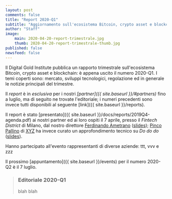 ```yaml
---
layout: post
comments: false
title: "Report 2020-Q1"
subtitle: "Aggiornamento sull'ecosistema Bitcoin, crypto asset e blockchain"
author: "Staff"
image: 
    main: 2020-04-20-report-trimestrale.jpg
    thumb: 2020-04-20-report-trimestrale-thumb.jpg
published: false
newsfeed: false
---
```


Il Digital Gold Institute pubblica un rapporto trimestrale
sull'ecosistema Bitcoin, crypto asset e blockchain:
è appena uscito il numero 2020-Q1.
I temi coperti sono: mercato, sviluppi tecnologici,
regolazione ed in generale le notizie principali del trimestre.

Il _report_ è in *esclusiva* per i nostri
_[partner]({{ site.baseurl }}/#partners)_
fino a luglio,
ma di seguito ne trovate l'editoriale;
i numeri precedenti sono invece tutti
disponibili al seguente [link]({{ site.baseurl }}/reports).

Il report è stato
[presentato]({{ site.baseurl }}/docs/reports/2019Q4-agenda.pdf)
ai nostri partner ed ai loro ospiti
il 7 aprile,
presso il *Fintech District* di Milano,
dal nostro direttore [Ferdinando Ametrano](http://www.ametrano.net)
([slides]({{site.baseurl}}/docs/reports/2020Q1-presentation.pdf));
[Pinco Pallino](https://www.linkedin.com/in/xxx)
di [XYZ](https://xyz.org)
ha invece curato un approfondimento tecnico su _Do do do_
([slides]({{site.baseurl}}/docs/reports/2020Q1-dododo.pdf)).

Hanno partecipato all'evento rappresentanti di diverse aziende:
ttt,
vvv e
zzz

Il prossimo [appuntamento]({{ site.baseurl }}/events) per il numero 2020-Q2 è il 7 luglio.

> ### Editoriale 2020-Q1
>
>blah blah
